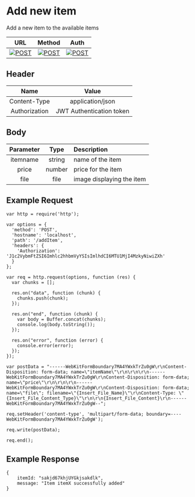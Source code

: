 # Add new item

Add a new item to the available items

| URL           | Method        | Auth  |
| :-----------: |:-------------:| :----:|
| [![POST](https://img.shields.io/badge//addItem--black.svg)]() | [![POST](https://img.shields.io/badge/POST-orange.svg)]() | [![POST](https://img.shields.io/badge/YES-brightgreen.svg)]() |


## Header

| Name          | Value        |
| :-----------: |:-------------:|
| Content-Type | application/json |
| Authorization | JWT Authentication token |


## Body

| Parameter     | Type          | Description  |
| :-----------: |:-------------:| :-----------|
| itemname      | string        | name of the item  |
| price         | number        | price for the item  |
| file          | file          | image displaying the item  |


## Example Request
```
var http = require('http');

var options = {
  'method': 'POST',
  'hostname': 'localhost',
  'path': '/addItem',
  'headers': {
    'Authorization': 'J1c2VybmFtZSI6Imhlc2hhbmVyYSIsImlhdCI6MTU1MjI4MzkyNiwiZXh'
  }
};

var req = http.request(options, function (res) {
  var chunks = [];

  res.on("data", function (chunk) {
    chunks.push(chunk);
  });

  res.on("end", function (chunk) {
    var body = Buffer.concat(chunks);
    console.log(body.toString());
  });

  res.on("error", function (error) {
    console.error(error);
  });
});

var postData = "------WebKitFormBoundary7MA4YWxkTrZu0gW\r\nContent-Disposition: form-data; name=\"itemName\"\r\n\r\n\r\n------WebKitFormBoundary7MA4YWxkTrZu0gW\r\nContent-Disposition: form-data; name=\"price\"\r\n\r\n\r\n------WebKitFormBoundary7MA4YWxkTrZu0gW\r\nContent-Disposition: form-data; name=\"file\"; filename=\"{Insert_File_Name}\"\r\nContent-Type: \"{Insert_File_Content_Type}\"\r\n\r\n{Insert_File_Content}\r\n------WebKitFormBoundary7MA4YWxkTrZu0gW--";

req.setHeader('content-type', 'multipart/form-data; boundary=----WebKitFormBoundary7MA4YWxkTrZu0gW');

req.write(postData);

req.end();
```

## Example Response
```
{
    itemId: "sakjd67khjUYGkjsakdlk",
    message: "Item itemX successfully added"
}
```

